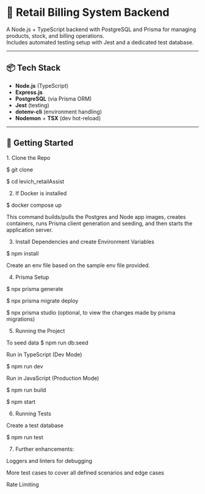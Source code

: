 # 🛒 Retail Billing System Backend

A Node.js + TypeScript backend with PostgreSQL and Prisma for managing products, stock, and billing operations.  
Includes automated testing setup with Jest and a dedicated test database.

---

## 📦 Tech Stack
- **Node.js** (TypeScript)
- **Express.js**
- **PostgreSQL** (via Prisma ORM)
- **Jest** (testing)
- **dotenv-cli** (environment handling)
- **Nodemon** + **TSX** (dev hot-reload)

---

## 🚀 Getting Started

1️. Clone the Repo

$ git clone <repo-url>

$ cd levich_retailAssist


2. If Docker is installed

$ docker compose up

This command builds/pulls the Postgres and Node app images, creates containers, runs Prisma client generation and seeding, and then starts the application server.

3. Install Dependencies and create Environment Variables

$ npm install

Create an env file based on the sample env file provided.


4. Prisma Setup
   
$ npx prisma generate

$ npx prisma migrate deploy
 
$ npx prisma studio (optional, to view the changes made by prisma migrations)
   

5. Running the Project

To seed data
$ npm run db:seed

Run in TypeScript (Dev Mode)

$ npm run dev 

Run in JavaScript (Production Mode)

$ npm run build

$ npm start


6. Running Tests

Create a test database

$ npm run test


7. Further enhancements:

Loggers and linters for debugging

More test cases to cover all defined scenarios and edge cases

Rate Limiting
